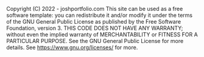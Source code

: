 Copyright (C) 2022 - joshportfolio.com
    This site can be used as a free software template: you can redistribute it and/or modify
    it under the terms of the GNU General Public License as published by
    the Free Software Foundation, version 3.
    THIS CODE DOES NOT HAVE ANY WARRANTY; without even the implied warranty of
    MERCHANTABILITY or FITNESS FOR A PARTICULAR PURPOSE. See the
    GNU General Public License for more details.
    See https://www.gnu.org/licenses/ for more.
